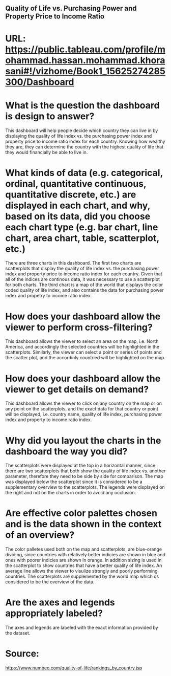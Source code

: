 ## Quality of Life vs. Purchasing Power and Property Price to Income Ratio ##

# URL: https://public.tableau.com/profile/mohammad.hassan.mohammad.khorasani#!/vizhome/Book1_15625274285300/Dashboard

# What is the question the dashboard is design to answer?
This dashboard will help people decide which country they can live in by displaying the quality of life index  vs. the purchasing power index and property price to income ratio index for each country. Knowing how wealthy they are, they can determine the country with the highest quality of life that they would financially be able to live in.

# What kinds of data (e.g. categorical, ordinal, quantitative continuous, quantitative discrete, etc.) are displayed in each chart, and why, based on its data, did you choose each chart type (e.g. bar chart, line chart, area chart, table, scatterplot, etc.)
There are three charts in this dashboard. The first two charts are scatterplots that display the quality of life index vs. the purchasing power index and property price to income ratio index for each country. Given that all of the indices are continous data, it was necessary to use a scatterplot for both charts. The third chart is a map of the world that displays the color coded quality of life index, and also contains the data for purchasing power index and propetry to income ratio index. 

# How does your dashboard allow the viewer to perform cross-filtering?
This dashboard allows the viewer to select an area on the map, i.e. North America, and accordingly the selected countries will be highlighted in the scatterplots. Similarly, the viewer can select a point or  series of points and the scatter plot, and the accordinly countried will be highlighted on the map.

# How does your dashboard allow the viewer to get details on demand?
This dashboard allows the viewer to click on any country on the map or on any point on the scatterplots, and the exact data for that country or point will be displayed, i.e. country name, quality of life index, purchasing power index and property to income ratio index.

# Why did you layout the charts in the dashboard the way you did?
The scatterplots were displayed at the top in a horizontal manner, since there are two scatterplots that both show the quality of life index vs. another parameter, therefore they need to be side by side for comparison. The map was displayed below the scatterplot since it is considered to be a supplementary overview to the scatterplots. The legends were displayed on the right and not on the charts in order to avoid any occlusion.

# Are effective color palettes chosen and is the data shown in the context of an overview?
The color palletes used both on the map and scatterplots, are blue-orange dividing, since countries with relatively better indicies are shown in blue and ones with poorer indicies are shown in orange. In addition sizing is used in the scatterplot to show countries that have a better quality of life index. An average line allows the viewer to visulize strongly and poorly performing countries. The scatterplots are supplemented by the world map which os considered to be the overview of the data.

# Are the axes and legends appropriately labeled?
The axes and legends are labeled with the exact information provided by the dataset.

# Source:
https://www.numbeo.com/quality-of-life/rankings_by_country.jsp
